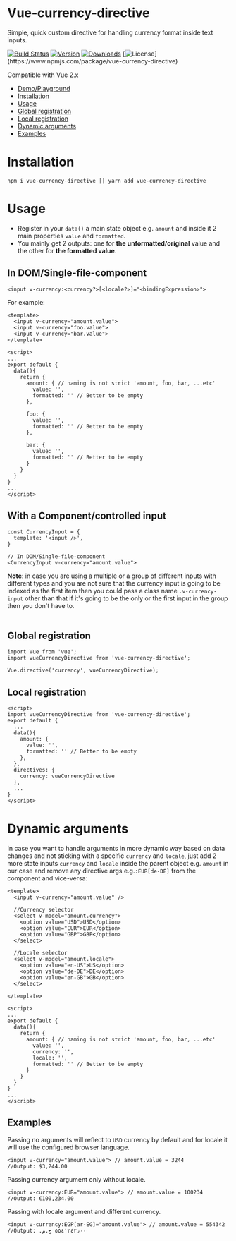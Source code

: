 # Vue-currency-directive
Simple, quick custom directive for handling currency format inside text inputs.

[![Build Status](https://travis-ci.org/mahmoudZakaria90/vue-currency-directive.svg?branch=master)](https://travis-ci.com/mahmoudZakaria90/vue-currency-directive)
[![Version](https://img.shields.io/npm/v/vue-currency-directive.svg)](https://www.npmjs.com/package/vue-currency-directive)
[![Downloads](https://img.shields.io/npm/dm/vue-currency-directive.svg)](https://npmcharts.com/compare/vue-currency-directive)
[![License](https://img.shields.io/npm/l/vue-currency-directive.svg?)](https://www.npmjs.com/package/vue-currency-directive)

Compatible with Vue 2.x
- <a href="https://jsfiddle.net/Zak90/sxd9j3uL/40/" target="_blank">Demo/Playground</a>
- <a href="#installation">Installation</a>
- <a href="#usage">Usage</a>
- <a href="#global-registration">Global registration</a>
- <a href="#local-registration">Local registration</a>
- <a href="#dynamic-arguments">Dynamic arguments</a>
- <a href="#examples">Examples</a>

# Installation
`npm i vue-currency-directive || yarn add vue-currency-directive`

# Usage
- Register in your `data()` a main state object e.g. `amount` and inside it 2 main properties `value` and `formatted`.<br />
- You mainly get 2 outputs: one for **the unformatted/original** value and the other for **the formatted value**.

## In DOM/Single-file-component
`<input v-currency:<currency?>[<locale?>]="<bindingExpression>">`

For example:
```
<template>
  <input v-currency="amount.value">
  <input v-currency="foo.value">
  <input v-currency="bar.value">
</template>

<script>
...
export default {
  data(){
    return {
      amount: { // naming is not strict 'amount, foo, bar, ...etc'
        value: '', 
        formatted: '' // Better to be empty
      }, 

      foo: {
        value: '',
        formatted: '' // Better to be empty
      },

      bar: {
        value: '',
        formatted: '' // Better to be empty
      }
    }
  }
}
...
</script>
```
## With a Component/controlled input
```
const CurrencyInput = {
  template: '<input />',
}

// In DOM/Single-file-component
<CurrencyInput v-currency="amount.value">
```
**Note**: in case you are using a multiple or a group of different inputs with different types and you are not sure that the currency input is going to be indexed as the first item then you could pass a class name `.v-currency-input` other than that if it's going to be the only or the first input in the group then you don't have to.<br><br>

## Global registration
```
import Vue from 'vue';
import vueCurrencyDirective from 'vue-currency-directive';

Vue.directive('currency', vueCurrencyDirective);
```

## Local registration
```
<script>
import vueCurrencyDirective from 'vue-currency-directive';
export default {
  ...
  data(){
    amount: {
      value: '', 
      formatted: '' // Better to be empty
    }, 
  },
  directives: {
    currency: vueCurrencyDirective
  },
  ...
}
</script>

```
# Dynamic arguments
In case you want to handle arguments in more dynamic way based on data changes and not sticking with a specific `currency` and `locale`, just add 2 more state inputs `currency` and `locale` inside the parent object e.g. `amount` in our case and remove any directive args e.g.`:EUR[de-DE]` from the component and vice-versa:
```
<template>
  <input v-currency="amount.value" />

  //Currency selector
  <select v-model="amount.currency">
    <option value="USD">USD</option>
    <option value="EUR">EUR</option>
    <option value="GBP">GBP</option>
  </select>

  //Locale selector
  <select v-model="amount.locale">
    <option value="en-US">US</option>
    <option value="de-DE">DE</option>
    <option value="en-GB">GB</option>
  </select>
  
</template>

<script>
...
export default {
  data(){
    return {
      amount: { // naming is not strict 'amount, foo, bar, ...etc'
        value: '', 
        currency: '',
        locale: '',
        formatted: '' // Better to be empty
      }
    }
  }
}
...
</script>
```

## Examples
Passing no arguments will reflect to `USD` currency by default and for locale it will use the configured browser language.  
```
<input v-currency="amount.value"> // amount.value = 3244
//Output: $3,244.00
```

Passing currency argument only without locale.  
```
<input v-currency:EUR="amount.value"> // amount.value = 100234
//Output: €100,234.00
```

Passing with locale argument and different currency.  
```
<input v-currency:EGP[ar-EG]="amount.value"> // amount.value = 554342
//Output: ٥٥٤٬٣٤٢٫٠٠ ج.م.‏ 
```
